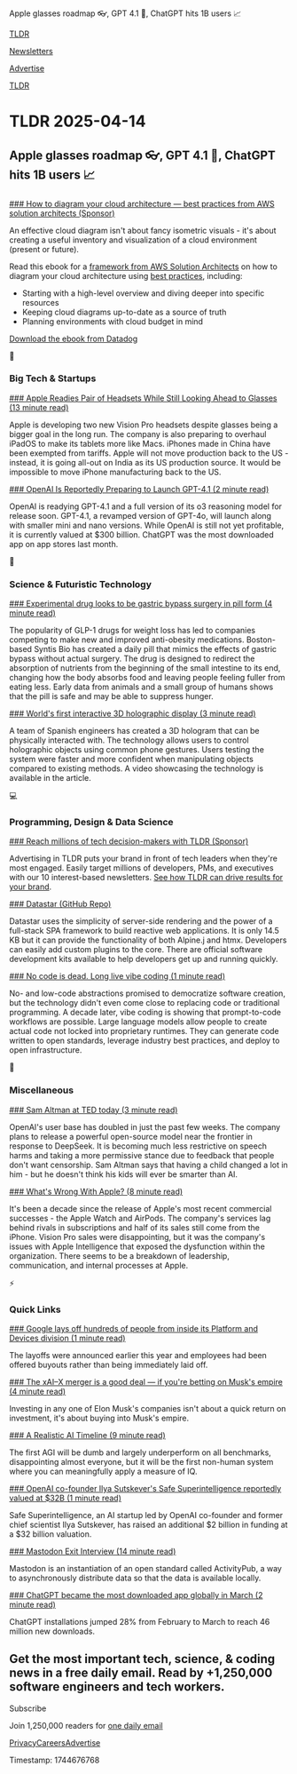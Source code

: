 Apple glasses roadmap 👓, GPT 4.1 🤖, ChatGPT hits 1B users 📈

[TLDR](/)

[Newsletters](/newsletters)

[Advertise](https://advertise.tldr.tech/)

[TLDR](/)

# TLDR 2025-04-14

## Apple glasses roadmap 👓, GPT 4.1 🤖, ChatGPT hits 1B users 📈

### 

[### How to diagram your cloud architecture — best practices from AWS solution architects (Sponsor)](https://www.datadoghq.com/resources/designing-cloud-architecture/?utm_source=tldrnewsletter&amp;utm_medium=newsletter&amp;utm_campaign=dg-coreplatform-ww-cloud-architecture-tldr)

An effective cloud diagram isn't about fancy isometric visuals - it's about creating a useful inventory and visualization of a cloud environment (present or future).

Read this ebook for a [framework from AWS Solution Architects](https://www.datadoghq.com/resources/designing-cloud-architecture/?utm_source=tldrnewsletter&utm_medium=newsletter&utm_campaign=dg-coreplatform-ww-cloud-architecture-tldr) on how to diagram your cloud architecture using [best practices](https://www.datadoghq.com/resources/designing-cloud-architecture/?utm_source=tldrnewsletter&utm_medium=newsletter&utm_campaign=dg-coreplatform-ww-cloud-architecture-tldr), including:

* Starting with a high-level overview and diving deeper into specific resources
* Keeping cloud diagrams up-to-date as a source of truth
* Planning environments with cloud budget in mind

[Download the ebook from Datadog](https://www.datadoghq.com/resources/designing-cloud-architecture/?utm_source=tldrnewsletter&utm_medium=newsletter&utm_campaign=dg-coreplatform-ww-cloud-architecture-tldr)

📱

### Big Tech & Startups

[### Apple Readies Pair of Headsets While Still Looking Ahead to Glasses (13 minute read)](https://www.bloomberg.com/news/newsletters/2025-04-13/apple-vision-pro-2-details-low-latency-headset-ar-glasses-ipados-19-details-m9flf1fd?accessToken=eyJhbGciOiJIUzI1NiIsInR5cCI6IkpXVCJ9.eyJzb3VyY2UiOiJTdWJzY3JpYmVyR2lmdGVkQXJ0aWNsZSIsImlhdCI6MTc0NDU3NTI5OCwiZXhwIjoxNzQ1MTgwMDk4LCJhcnRpY2xlSWQiOiJTVU5PMEZUMEcxS1cwMCIsImJjb25uZWN0SWQiOiJFQTExNDNDNTM4NEE0RUY5QTg5RjJEN0IxMTg2MzcwOSJ9.-H6-hqA1CNYVsfNsDNhe8RzaOZectD0XFh0mDZNQJrU&amp;utm_source=tldrnewsletter)

Apple is developing two new Vision Pro headsets despite glasses being a bigger goal in the long run. The company is also preparing to overhaul iPadOS to make its tablets more like Macs. iPhones made in China have been exempted from tariffs. Apple will not move production back to the US - instead, it is going all-out on India as its US production source. It would be impossible to move iPhone manufacturing back to the US.

[### OpenAI Is Reportedly Preparing to Launch GPT-4.1 (2 minute read)](https://www.cnet.com/tech/services-and-software/openai-is-reportedly-preparing-to-launch-gpt-4-1/?utm_source=tldrnewsletter)

OpenAI is readying GPT-4.1 and a full version of its o3 reasoning model for release soon. GPT-4.1, a revamped version of GPT-4o, will launch along with smaller mini and nano versions. While OpenAI is still not yet profitable, it is currently valued at $300 billion. ChatGPT was the most downloaded app on app stores last month.

🚀

### Science & Futuristic Technology

[### Experimental drug looks to be gastric bypass surgery in pill form (4 minute read)](https://arstechnica.com/health/2025/04/experimental-drug-looks-to-be-gastric-bypass-surgery-in-pill-form/?utm_source=tldrnewsletter)

The popularity of GLP-1 drugs for weight loss has led to companies competing to make new and improved anti-obesity medications. Boston-based Syntis Bio has created a daily pill that mimics the effects of gastric bypass without actual surgery. The drug is designed to redirect the absorption of nutrients from the beginning of the small intestine to its end, changing how the body absorbs food and leaving people feeling fuller from eating less. Early data from animals and a small group of humans shows that the pill is safe and may be able to suppress hunger.

[### World's first interactive 3D holographic display (3 minute read)](https://newatlas.com/technology/flexivol-interactive-3d-volumetric-display/?utm_source=tldrnewsletter)

A team of Spanish engineers has created a 3D hologram that can be physically interacted with. The technology allows users to control holographic objects using common phone gestures. Users testing the system were faster and more confident when manipulating objects compared to existing methods. A video showcasing the technology is available in the article.

💻

### Programming, Design & Data Science

[### Reach millions of tech decision-makers with TLDR (Sponsor)](https://advertise.tldr.tech/?utm_source=tldr&amp;utm_medium=newsletter&amp;utm_campaign=secondary04142025)

Advertising in TLDR puts your brand in front of tech leaders when they're most engaged. Easily target millions of developers, PMs, and executives with our 10 interest-based newsletters. [See how TLDR can drive results for your brand](https://advertise.tldr.tech/?utm_source=tldr&utm_medium=newsletter&utm_campaign=secondary04142025).

[### Datastar (GitHub Repo)](https://github.com/starfederation/datastar?utm_source=tldrnewsletter)

Datastar uses the simplicity of server-side rendering and the power of a full-stack SPA framework to build reactive web applications. It is only 14.5 KB but it can provide the functionality of both Alpine.j and htmx. Developers can easily add custom plugins to the core. There are official software development kits available to help developers get up and running quickly.

[### No code is dead. Long live vibe coding (1 minute read)](https://kenneth.io/post/no-code-is-dead-long-live-vibe-coding?utm_source=tldrnewsletter)

No- and low-code abstractions promised to democratize software creation, but the technology didn't even come close to replacing code or traditional programming. A decade later, vibe coding is showing that prompt-to-code workflows are possible. Large language models allow people to create actual code not locked into proprietary runtimes. They can generate code written to open standards, leverage industry best practices, and deploy to open infrastructure.

🎁

### Miscellaneous

[### Sam Altman at TED today (3 minute read)](https://threadreaderapp.com/thread/1910820537783423078.html?utm_source=tldrnewsletter)

OpenAI's user base has doubled in just the past few weeks. The company plans to release a powerful open-source model near the frontier in response to DeepSeek. It is becoming much less restrictive on speech harms and taking a more permissive stance due to feedback that people don't want censorship. Sam Altman says that having a child changed a lot in him - but he doesn't think his kids will ever be smarter than AI.

[### What's Wrong With Apple? (8 minute read)](https://www.nytimes.com/2025/04/11/technology/apple-issues-trump-tariffs.html?unlocked_article_code=1._U4.oZ8W.8nZ3x6Y30CLa&amp;smid=url-share&amp;utm_source=tldrnewsletter)

It's been a decade since the release of Apple's most recent commercial successes - the Apple Watch and AirPods. The company's services lag behind rivals in subscriptions and half of its sales still come from the iPhone. Vision Pro sales were disappointing, but it was the company's issues with Apple Intelligence that exposed the dysfunction within the organization. There seems to be a breakdown of leadership, communication, and internal processes at Apple.

⚡

### Quick Links

[### Google lays off hundreds of people from inside its Platform and Devices division (1 minute read)](https://www.engadget.com/big-tech/google-lays-off-hundreds-of-people-from-inside-its-platform-and-devices-division-122328196.html?utm_source=tldrnewsletter)

The layoffs were announced earlier this year and employees had been offered buyouts rather than being immediately laid off.

[### The xAI–X merger is a good deal — if you're betting on Musk's empire (4 minute read)](https://techcrunch.com/2025/04/12/the-xai-x-merger-is-a-good-deal-if-youre-betting-on-musks-empire/?utm_source=tldrnewsletter)

Investing in any one of Elon Musk's companies isn't about a quick return on investment, it's about buying into Musk's empire.

[### A Realistic AI Timeline (9 minute read)](https://vintagedata.org/blog/posts/realistic-ai-timeline?utm_source=tldrnewsletter)

The first AGI will be dumb and largely underperform on all benchmarks, disappointing almost everyone, but it will be the first non-human system where you can meaningfully apply a measure of IQ.

[### OpenAI co-founder Ilya Sutskever's Safe Superintelligence reportedly valued at $32B (1 minute read)](https://techcrunch.com/2025/04/12/openai-co-founder-ilya-sutskevers-safe-superintelligence-reportedly-valued-at-32b/?utm_source=tldrnewsletter)

Safe Superintelligence, an AI startup led by OpenAI co-founder and former chief scientist Ilya Sutskever, has raised an additional $2 billion in funding at a $32 billion valuation.

[### Mastodon Exit Interview (14 minute read)](https://v.cx/2025/04/mastodon-exit-interview?utm_source=tldrnewsletter)

Mastodon is an instantiation of an open standard called ActivityPub, a way to asynchronously distribute data so that the data is available locally.

[### ChatGPT became the most downloaded app globally in March (2 minute read)](https://techcrunch.com/2025/04/11/chatgpt-became-the-most-downloaded-app-globally-in-march/?utm_source=tldrnewsletter)

ChatGPT installations jumped 28% from February to March to reach 46 million new downloads.

## Get the most important tech, science, & coding news in a free daily email. Read by +1,250,000 software engineers and tech workers.

Subscribe

Join 1,250,000 readers for [one daily email](/api/latest/tech)

[Privacy](/privacy)[Careers](https://jobs.ashbyhq.com/tldr.tech)[Advertise](/tech/advertise)

Timestamp: 1744676768